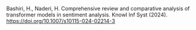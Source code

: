 Bashiri, H., Naderi, H. Comprehensive review and comparative analysis of transformer models in sentiment analysis. Knowl Inf Syst (2024). https://doi.org/10.1007/s10115-024-02214-3

